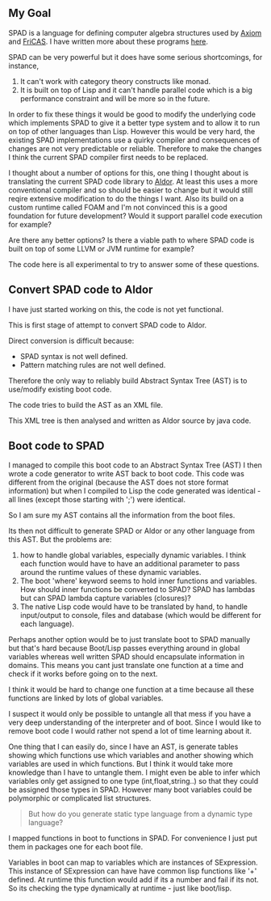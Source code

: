My Goal
-------
SPAD is a language for defining computer algebra structures used by <a href="http://www.axiom-developer.org/">Axiom</a> and <a href="http://fricas.sourceforge.net/">FriCAS</a>. I have written more about these programs <a href="http://www.euclideanspace.com/prog/scratchpad/index.htm">here</a>.

SPAD can be very powerful but it does have some serious shortcomings, for instance,
1) It can't work with category theory constructs like monad.
2) It is built on top of Lisp and it can't handle parallel code which is a big performance constraint and will be more so in the future.

In order to fix these things it would be good to modify the underlying code which implements SPAD to give it a better type system and to allow it to run on top of other languages than Lisp. However this would be very hard, the existing SPAD implementations use a quirky compiler and consequences of changes are not very predictable or reliable. Therefore to make the changes I think the current SPAD compiler first needs to be replaced.

I thought about a number of options for this, one thing I thought about is translating the current SPAD code library to <a href="http://www.euclideanspace.com/prog/scratchpad/aldor/index.htm">Aldor</a>. At least this uses a more conventional compiler and so should be easier to change but it would still reqire extensive modification to do the things I want. Also its build on a custom runtime called FOAM and I'm not convinced this is a good foundation for future development? Would it support parallel code execution for example?

Are there any better options? Is there a viable path to where SPAD code is built on top of some LLVM or JVM runtime for example?

The code here is all experimental to try to answer some of these questions.

Convert SPAD code to Aldor
--------------------------

I have just started working on this, the code is not yet functional.

This is first stage of attempt to convert SPAD code to Aldor.

Direct conversion is difficult because:

* SPAD syntax is not well defined.
* Pattern matching rules are not well defined.

Therefore the only way to reliably build Abstract Syntax Tree (AST) is to use/modify existing boot code.

The code tries to build the AST as an XML file.

This XML tree is then analysed and written as Aldor source by java code.

Boot code to SPAD
-----------------

I managed to compile this boot code to an Abstract Syntax Tree (AST) I then wrote a code generator to write AST back to boot code. This code was different from the original (because the AST does not store format information) but when I compiled to Lisp the code generated was identical - all lines (except those starting with ';') were identical.

So I am sure my AST contains all the information from the boot files.

Its then not difficult to generate SPAD or Aldor or any other language from this AST. But the problems are:

1) how to handle global variables, especially dynamic variables. I think each function would have to have an additional parameter to pass around the runtime values of these dynamic variables.
2) The boot 'where' keyword seems to hold inner functions and variables. How should inner functions be converted to SPAD? SPAD has lambdas but can SPAD lambda capture variables (closures)?
3) The native Lisp code would have to be translated by hand, to handle input/output to console, files and database (which would be different for each language).

Perhaps another option would be to just translate boot to SPAD manually but that's hard because Boot/Lisp passes everything around in global variables whereas well written SPAD should encapsulate information in domains. This means you cant just translate one function at a time and check if it works before going on to the next.

I think it would be hard to change one function at a time because all these functions are linked by lots of global variables.

I suspect it would only be possible to untangle all that mess if you have a very deep understanding of the interpreter and of boot. Since I would like to remove boot code I would rather not spend a lot of time learning about it.

One thing that I can easily do, since I have an AST, is generate tables showing which functions use which variables and another showing which variables are used in which functions. But I think it would take more knowledge than I have to untangle them. I might even be able to infer which variables only get assigned to one type (int,float,string..) so that they could be assigned those types in SPAD. However many boot variables could be polymorphic or complicated list structures.

> But how do you generate static
> type language from a dynamic type language?

I mapped functions in boot to functions in SPAD. For convenience I just put them in packages one for each boot file.

Variables in boot can map to variables which are instances of SExpression. This instance of SExpression can have have common lisp functions like '+' defined. At runtime this function would add if its a number and fail if its not. So its checking the type dynamically at runtime - just like boot/lisp.
